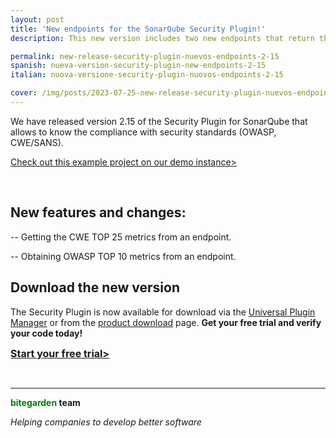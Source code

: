```yaml
---
layout: post
title: 'New endpoints for the SonarQube Security Plugin!'
description: This new version includes two new endpoints that return the requested metrics.

permalink: new-release-security-plugin-nuevos-endpoints-2-15
spanish: nueva-version-security-plugin-new-endpoints-2-15
italian: nuova-versione-security-plugin-nuovos-endpoints-2-15

cover: /img/posts/2023-07-25-new-release-security-plugin-nuevos-endpoints-2-15.png
---
```


We have released version 2.15 of the Security Plugin for SonarQube that allows to know the compliance with security standards (OWASP, CWE/SANS).
<br>

[Check out this example project on our demo instance>](http://sonarqube.bitegarden.com/web_api/api/bitegarden/security)

<br>

## New features and changes:

-- Getting the CWE TOP 25 metrics from an endpoint.

-- Obtaining OWASP TOP 10 metrics from an endpoint.

## Download the new version

The Security Plugin is now available for download via the [Universal Plugin Manager](/sonarqube-upm) or from the [product download](/sonarqube-security-trial-form) page.
**Get your free trial and verify your code today!**

<a href = "/sonarqube-security#product-block-center" class = "btn btn-primary btn-call-to-action fancybox" style = "font-weight: bold; font-size: 16px; text-transform : mayúsculas; "> Start your free trial> </a>

<br/>

---
**<span style="color: green">bitegarden</span> team**

_Helping companies to develop better software_